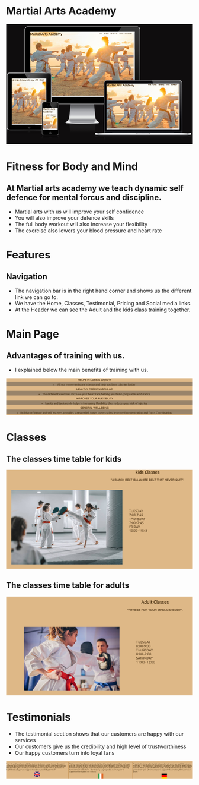  # Martial Arts Academy

 
<img src="assets/images/Martial-Arts-Academy.PNG">

# Fitness for Body and Mind
## At Martial arts academy we teach dynamic self defence for mental forcus and discipline.
* Martial arts with us will improve your self confidence
* You will also improve your defence skills
* The full body workout will also increase your flexibility
* The exercise also lowers your blood pressure and heart rate

# Features
## Navigation 
* The navigation bar is in the right hand corner and shows us the different link we can go to.
* We have the Home, Classes, Testimonial, Pricing and Social media links.
* At the Header we can see the Adult and the kids class training together.

# Main Page
## Advantages of training with us.
* I explained below the main benefits of training with us.

<img src="assets/images/benefits.png">

# Classes
## The classes time table for kids 

<img src="assets/images/kids.png">

## The classes  time table for adults

<img src="assets/images/adult.png">

# Testimonials 
* The testimonial section shows that our customers are happy with our services
* Our customers give us the credibility and high level of trustworthiness
* Our happy customers turn into loyal fans

<img src="assets/images/testimonials.png">

